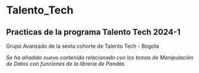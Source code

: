 # Talento_Tech
## Practicas de la programa Talento Tech 2024-1

Grupo Avanzado de la sexta cohorte de Talento Tech - Bogota

*Se ha añadido nuevo contenido relacionado con los temas de Manipulación de Datos con funciones de la libreria de Pandas*
